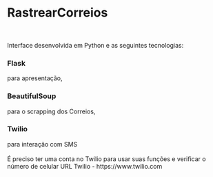 # RastrearCorreios
<br>

Interface desenvolvida em Python e as seguintes tecnologias:
<h3>Flask</h3> para apresentação, <h3>BeautifulSoup</h3> para o scrapping dos Correios, <h3>Twilio</h3> para interação com SMS
<br>
<br>
É preciso ter uma conta no Twilio para usar suas funções e verificar o número de celular
URL Twilio - https://www.twilio.com
